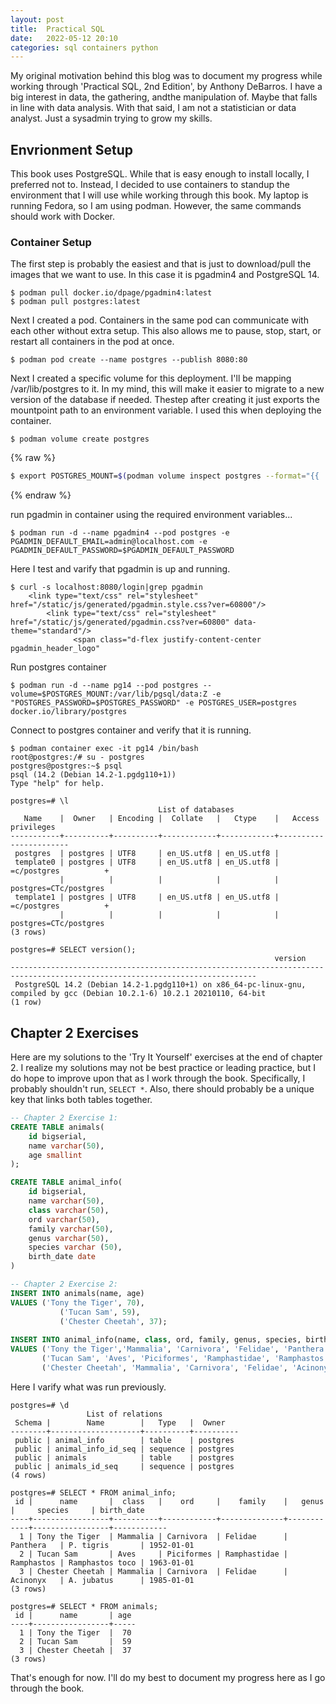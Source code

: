 ```yaml
---
layout: post
title:  Practical SQL
date:   2022-05-12 20:10
categories: sql containers python
---
```

My original motivation behind this blog was to document my progress while working through 'Practical SQL, 2nd Edition', by Anthony DeBarros. I have a big interest in data, the gathering, andthe manipulation of. Maybe that falls in line with data analysis. With that said, I am not a statistician or data analyst. Just a sysadmin trying to grow my skills. 

## Envrionment Setup
This book uses PostgreSQL. While that is easy enough to install locally, I preferred not to. Instead, I decided to use containers to standup the environment that I will use while working through this book. My laptop is running Fedora, so I am using podman. However, the same commands should work with Docker. 

### Container Setup
The first step is probably the easiest and that is just to download/pull the images that we want to use. In this case it is pgadmin4 and PostgreSQL 14.

```
$ podman pull docker.io/dpage/pgadmin4:latest
$ podman pull postgres:latest
```

Next I created a pod. Containers in the same pod can communicate with each other without extra setup. This also allows me to pause, stop, start, or restart all containers in the pod at once.

```
$ podman pod create --name postgres --publish 8080:80
```
Next I created a specific volume for this deployment. I'll be mapping /var/lib/postgres to it. In my mind, this will make it easier to migrate to a new version of the database if needed. Thestep after creating it just exports the mountpoint path to an environment variable. I used this when deploying the container.

```
$ podman volume create postgres
```
{% raw %}
```bash
$ export POSTGRES_MOUNT=$(podman volume inspect postgres --format="{{ .Mountpoint }}")
```
{% endraw %}
 
run pgadmin in container using the required environment variables...

```
$ podman run -d --name pgadmin4 --pod postgres -e PGADMIN_DEFAULT_EMAIL=admin@localhost.com -e PGADMIN_DEFAULT_PASSWORD=$PGADMIN_DEFAULT_PASSWORD
```

Here I test and varify that pgadmin is up and running.
```
$ curl -s localhost:8080/login|grep pgadmin
    <link type="text/css" rel="stylesheet" href="/static/js/generated/pgadmin.style.css?ver=60800"/>
        <link type="text/css" rel="stylesheet" href="/static/js/generated/pgadmin.css?ver=60800" data-theme="standard"/>
              <span class="d-flex justify-content-center pgadmin_header_logo"
```

Run postgres container
```
$ podman run -d --name pg14 --pod postgres --volume=$POSTGRES_MOUNT:/var/lib/pgsql/data:Z -e "POSTGRES_PASSWORD=$POSTGRES_PASSWORD" -e POSTGRES_USER=postgres docker.io/library/postgres
```
Connect to postgres container and verify that it is running.
```
$ podman container exec -it pg14 /bin/bash
root@postgres:/# su - postgres
postgres@postgres:~$ psql
psql (14.2 (Debian 14.2-1.pgdg110+1))
Type "help" for help.

postgres=# \l
                                 List of databases
   Name    |  Owner   | Encoding |  Collate   |   Ctype    |   Access privileges
-----------+----------+----------+------------+------------+-----------------------
 postgres  | postgres | UTF8     | en_US.utf8 | en_US.utf8 |
 template0 | postgres | UTF8     | en_US.utf8 | en_US.utf8 | =c/postgres          +
           |          |          |            |            | postgres=CTc/postgres
 template1 | postgres | UTF8     | en_US.utf8 | en_US.utf8 | =c/postgres          +
           |          |          |            |            | postgres=CTc/postgres
(3 rows)
```
```
postgres=# SELECT version();
                                                           version
-----------------------------------------------------------------------------------------------------------------------------
 PostgreSQL 14.2 (Debian 14.2-1.pgdg110+1) on x86_64-pc-linux-gnu, compiled by gcc (Debian 10.2.1-6) 10.2.1 20210110, 64-bit
(1 row)
```

## Chapter 2 Exercises
Here are my solutions to the 'Try It Yourself' exercises at the end of chapter 2. I realize my solutions may not be best practice or leading practice, but I do hope to improve upon that as I work through the book. Specifically, I probably shouldn't run, ```SELECT *```. Also, there should probably be a unique key that links both tables together.
```sql
-- Chapter 2 Exercise 1:
CREATE TABLE animals(
	id bigserial,
	name varchar(50),
	age smallint
);

CREATE TABLE animal_info(
	id bigserial,
	name varchar(50),
	class varchar(50),
	ord varchar(50),
	family varchar(50),
	genus varchar(50),
	species varchar (50),
	birth_date date
)
```

```sql
-- Chapter 2 Exercise 2:
INSERT INTO animals(name, age)
VALUES ('Tony the Tiger', 70),
           ('Tucan Sam', 59),
           ('Chester Cheetah', 37);
           
INSERT INTO animal_info(name, class, ord, family, genus, species, birth_date)
VALUES ('Tony the Tiger','Mammalia', 'Carnivora', 'Felidae', 'Panthera', 'P. tigris', '1952-01-01'),
       ('Tucan Sam', 'Aves', 'Piciformes', 'Ramphastidae', 'Ramphastos', 'Ramphastos toco', '1963-01-01'),
       ('Chester Cheetah', 'Mammalia', 'Carnivora', 'Felidae', 'Acinonyx', 'A. jubatus', '1985-01-01');
```

Here I varify what was run previously.
```
postgres=# \d
                 List of relations
 Schema |        Name        |   Type   |  Owner   
--------+--------------------+----------+----------
 public | animal_info        | table    | postgres
 public | animal_info_id_seq | sequence | postgres
 public | animals            | table    | postgres
 public | animals_id_seq     | sequence | postgres
(4 rows)

postgres=# SELECT * FROM animal_info;
 id |      name       |  class   |    ord     |    family    |   genus    |     species     | birth_date 
----+-----------------+----------+------------+--------------+------------+-----------------+------------
  1 | Tony the Tiger  | Mammalia | Carnivora  | Felidae      | Panthera   | P. tigris       | 1952-01-01
  2 | Tucan Sam       | Aves     | Piciformes | Ramphastidae | Ramphastos | Ramphastos toco | 1963-01-01
  3 | Chester Cheetah | Mammalia | Carnivora  | Felidae      | Acinonyx   | A. jubatus      | 1985-01-01
(3 rows)

postgres=# SELECT * FROM animals;
 id |      name       | age 
----+-----------------+-----
  1 | Tony the Tiger  |  70
  2 | Tucan Sam       |  59
  3 | Chester Cheetah |  37
(3 rows)
```

That's enough for now. I'll do my best to document my progress here as I go through the book.
